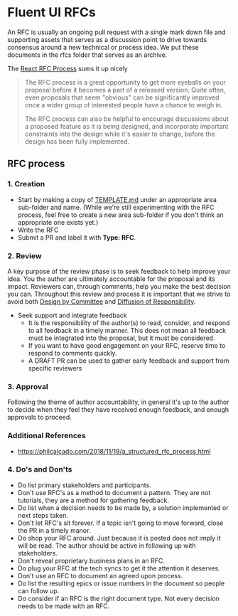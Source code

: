 # Fluent UI RFCs

An RFC is usually an ongoing pull request with a single mark down file and supporting assets that serves as a discussion point to drive towards consensus around a new technical or process idea. We put these documents in the rfcs folder that serves as an archive.

The [React RFC Process](https://github.com/reactjs/rfcs/blob/master/README.md) sums it up nicely

> The RFC process is a great opportunity to get more eyeballs on your proposal before it becomes a part of a released version. Quite often, even proposals that seem "obvious" can be significantly improved once a wider group of interested people have a chance to weigh in.
>
> The RFC process can also be helpful to encourage discussions about a proposed feature as it is being designed, and incorporate important constraints into the design while it's easier to change, before the design has been fully implemented.

## RFC process

### 1. Creation

- Start by making a copy of [TEMPLATE.md](./TEMPLATE.md) under an appropriate area sub-folder and name. (While we're still experimenting with the RFC process, feel free to create a new area sub-folder if you don't think an appropriate one exists yet.)
- Write the RFC
- Submit a PR and label it with **Type: RFC**.

### 2. Review

A key purpose of the review phase is to seek feedback to help improve your idea. You the author are ultimately accountable for the proposal and its impact. Reviewers can, through comments, help you make the best decision you can. Throughout this review and process it is important that we strive to avoid both [Design by Committee](https://en.wikipedia.org/wiki/Design_by_committee) and [Diffusion of Responsibility](https://en.wikipedia.org/wiki/Diffusion_of_responsibility).

- Seek support and integrate feedback
  - It is the responsibility of the author(s) to read, consider, and respond to all feedback in a timely manner. This does not mean all feedback must be integrated into the proposal, but it must be considered.
  - If you want to have good engagement on your RFC, reserve time to respond to comments quickly.
  - A DRAFT PR can be used to gather early feedback and support from specific reviewers

### 3. Approval

Following the theme of author accountability, in general it's up to the author to decide when they feel they have received enough feedback, and enough approvals to proceed.

### Additional References

- https://philcalcado.com/2018/11/19/a_structured_rfc_process.html

### 4. Do's and Don'ts

- Do list primary stakeholders and participants.
- Don't use RFC's as a method to document a pattern. They are not tutorials, they are a method for gathering feedback.
- Do list when a decision needs to be made by, a solution implemented or next steps taken.
- Don't let RFC's sit forever. If a topic isn't going to move forward, close the PR in a timely manor.
- Do shop your RFC around. Just because it is posted does not imply it will be read. The author should be active in following up with stakeholders.
- Don't reveal proprietary business plans in an RFC.
- Do plug your RFC at the tech syncs to get it the attention it deserves.
- Don't use an RFC to document an agreed upon process.
- Do list the resulting epics or issue numbers in the document so people can follow up.
- Do consider if an RFC is the right document type. Not every decision needs to be made with an RFC.
